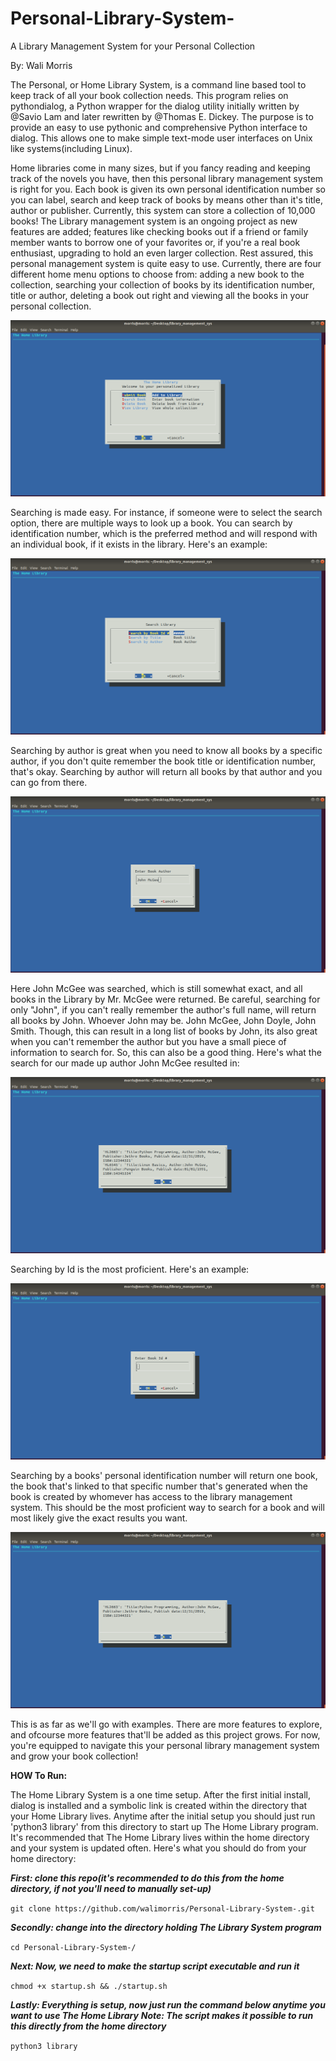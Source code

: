 # Personal-Library-System-
A Library Management System for your Personal Collection 

By: Wali Morris 

The Personal, or Home Library System, is a command line based tool to keep track of all your book 
collection needs. This program relies on pythondialog, a Python wrapper for the dialog utility 
initially written by @Savio Lam and later rewritten by @Thomas E. Dickey. The purpose is to provide 
an easy to use pythonic and comprehensive Python interface to dialog. This allows one to make simple 
text-mode user interfaces on Unix like systems(including Linux). 

Home libraries come in many sizes, but if you fancy reading and keeping track of the novels you have, 
then this personal library management system is right for you. Each book is given its own personal 
identification number so you can label, search and keep track of books by means other than it's title, 
author or publisher. Currently, this system can store a collection of 10,000 books! The Library management 
system is an ongoing project as new features are added; features like checking books out if a friend or 
family member wants to borrow one of your favorites or, if you're a real book enthusiast, upgrading to hold 
an even larger collection. Rest assured, this personal management system is quite easy to use. Currently,
there are four different home menu options to choose from: adding a new book to the collection, searching 
your collection of books by its identification number, title or author, deleting a book out right and viewing
all the books in your personal collection.

![Home Menu!](Lib_home_menu.png)

Searching is made easy. For instance, if someone were to select the search option, there are multiple ways 
to look up a book. You can search by identification number, which is the preferred method and will respond 
with an individual book, if it exists in the library. Here's an example: 

![Search Options!](search_options.png)

Searching by author is great when you need to know all books by a specific author, if you don't quite remember
the book title or identification number, that's okay. Searching by author will return all books by that author 
and you can go from there. 

![Search by Author!](search_author.png)

Here John McGee was searched, which is still somewhat exact, and all books in the Library by Mr. McGee were
returned. Be careful, searching for only "John", if you can't really remember the author's full name, will 
return all books by John. Whoever John may be. John McGee, John Doyle, John Smith. Though, this can result 
in a long list of books by John, its also great when you can't remember the author but you have a small piece 
of information to search for. So, this can also be a good thing. Here's what the search for our made up author
John McGee resulted in: 

![Author results!](return_author.png)

Searching by Id is the most proficient. Here's an example: 

![search id!](search_id.png)

Searching by a books' personal identification number will return one book, the book that's linked to that specific 
number that's generated when the book is created by whomever has access to the library management system. This 
should be the most proficient way to search for a book and will most likely give the exact results you want. 

![return id!](id_results.png)

This is as far as we'll go with examples. There are more features to explore, and ofcourse more features that'll be 
added as this project grows. For now, you're equipped to navigate this your personal library management system and 
grow your book collection!

**HOW To Run:** 

The Home Library System is a one time setup. After the first initial install, dialog is installed and a symbolic 
link is created within the directory that your Home Library lives. Anytime after the initial setup you should just run 
'python3 library' from this directory to start up The Home Library program. It's recommended that The Home Library lives within the home directory and your system is updated often. Here's what you should do from your home directory: 

***First: clone this repo(it's recommended to do this from the home directory, if not you'll need to manually set-up)***

`git clone https://github.com/walimorris/Personal-Library-System-.git`

***Secondly: change into the directory holding The Library System program***

`cd Personal-Library-System-/`

***Next: Now, we need to make the startup script executable and run it*** 

`chmod +x startup.sh && ./startup.sh`

***Lastly: Everything is setup, now just run the command below anytime you want to use The Home Library***
***Note: The script makes it possible to run this directly from the home directory***

`python3 library`

